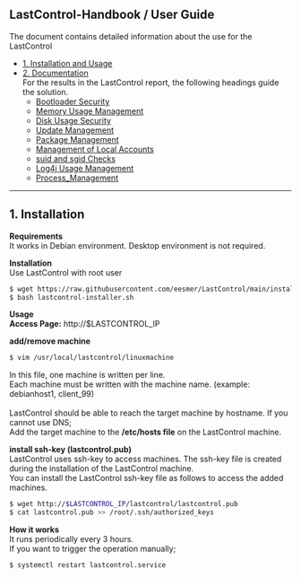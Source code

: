 ## LastControl-Handbook / User Guide
The document contains detailed information about the use for the LastControl
- [1. Installation and Usage](#1-installation)
- [2. Documentation](#)<br>
  For the results in the LastControl report, the following headings guide the solution.<br>
  - [Bootloader Security](https://github.com/eesmer/LastControl/blob/main/docs/Bootloader_Security.md)<br>
  - [Memory Usage Management](https://github.com/eesmer/LastControl/blob/main/docs/Memory_usage_Management.md)<br>
  - [Disk Usage Security](https://github.com/eesmer/LastControl/blob/main/docs/Disk_usage_Management.md)<br>
  - [Update Management](https://github.com/eesmer/LastControl/blob/main/docs/Update_Management.md)<br>
  - [Package Management](https://github.com/eesmer/LastControl/blob/main/docs/Package_Management.md)<br>
  - [Management of Local Accounts](https://github.com/eesmer/LastControl/blob/main/docs/Management_of_LocalAccounts.md)<br>
  - [suid and sgid Checks](https://github.com/eesmer/LastControl/blob/main/docs/about_of_suid_sgid.md)<br>
  - [Log4j Usage Management](https://github.com/eesmer/LastControl/blob/main/docs/Log4j_usage_Management.md)
  - [Process_Management](https://github.com/eesmer/LastControl/blob/main/docs/Process_Management.md)
---

## 1. Installation

**Requirements**<br>
It works in Debian environment. Desktop environment is not required.<br>

**Installation**<br>
Use LastControl with root user
```sh
$ wget https://raw.githubusercontent.com/eesmer/LastControl/main/install/lastcontrol-installer.sh
$ bash lastcontrol-installer.sh
```
**Usage**<br>
**Access Page:** http://$LASTCONTROL_IP

**add/remove machine**
```sh
$ vim /usr/local/lastcontrol/linuxmachine
```
In this file, one machine is written per line.<br>
Each machine must be written with the machine name.
(example: debianhost1, client_99) <br>
<br>
LastControl should be able to reach the target machine by hostname.
If you cannot use DNS;<br>
Add the target machine to the **/etc/hosts file** on the LastControl machine.

**install ssh-key (lastcontrol.pub)**<br>
LastControl uses ssh-key to access machines. The ssh-key file is created during the installation of the LastControl machine.<br>
You can install the LastControl ssh-key file as follows to access the added machines.
```sh
$ wget http://$LASTCONTROL_IP/lastcontrol/lastcontrol.pub
$ cat lastcontrol.pub >> /root/.ssh/authorized_keys
```
**How it works**<br>
It runs periodically every 3 hours.<br>
If you want to trigger the operation manually;<br>
```sh
$ systemctl restart lastcontrol.service
```
